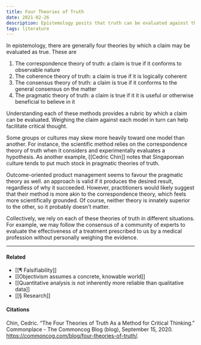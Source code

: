 ```yaml
---
title: Four Theories of Truth
date: 2021-02-26
description: Epistemology posits that truth can be evaluated against the qualities of correspondence, coherence, consensus, or pragmatism. 
tags: literature
---
```


In epistemology, there are generally four theories by which a claim may be evaluated as true. These are

1. The correspondence theory of truth: a claim is true if it conforms to observable nature
2. The coherence theory of truth: a claim is true if it is logically coherent
3. The consensus theory of truth: a claim is true if it conforms to the general consensus on the matter
4. The pragmatic theory of truth: a claim is true if it it is useful or otherwise beneficial to believe in it

Understanding each of these methods provides a rubric by which a claim can be evaluated. Weighing the claim against each model in turn can help facilitate critical thought.

Some groups or cultures may skew more heavily toward one model than another. For instance, the scientific method relies on the correspondence theory of truth when it considers and experimentally evaluates a hypothesis. As another example, [[Cedric Chin]] notes that Singaporean culture tends to put much stock in pragmatic theories of truth.

Outcome-oriented product management seems to favour the pragmatic theory as well. an approach is valid if it produces the desired result, regardless of why it succeeded. However, practitioners would likely suggest that their method is more akin to the correspondence theory, which feels more scientifically grounded. Of course, neither theory is innately superior to the other, so it probably doesn't matter.

Collectively, we rely on each of these theories of truth in different situations. For example, we may follow the consensus of a community of experts to evaluate the effectiveness of a treatment prescribed to us by a medical profession without personally weighing the evidence.

---
#### Related
- [[¶ Falsifiability]]
- [[Objectivism assumes a concrete, knowable world]]
- [[Quantitative analysis is not inherently more reliable than qualitative data]]
- [[§ Research]]

#### Citations
Chin, Cedric. “The Four Theories of Truth As a Method for Critical Thinking.” Commonplace - The Commoncog Blog (blog), September 15, 2020. https://commoncog.com/blog/four-theories-of-truth/.

